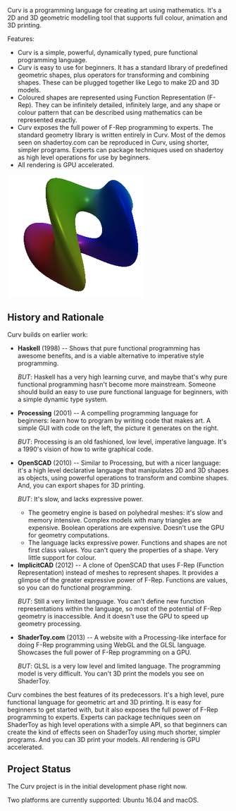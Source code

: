 Curv is a programming language for creating art using mathematics.
It's a 2D and 3D geometric modelling tool that supports full colour,
animation and 3D printing.

Features:
* Curv is a simple, powerful, dynamically typed, pure functional
  programming language.
* Curv is easy to use for beginners. It has a standard library of
  predefined geometric shapes, plus operators for transforming and
  combining shapes. These can be plugged together like Lego to make 2D and 3D
  models.
* Coloured shapes are represented using Function Representation (F-Rep).
  They can be infinitely detailed, infinitely large, and any shape or colour
  pattern that can be described using mathematics can be represented exactly.
* Curv exposes the full power of F-Rep programming to experts.
  The standard geometry library is written entirely in Curv.
  Most of the demos seen on shadertoy.com can be reproduced in Curv,
  using shorter, simpler programs. Experts can package techniques used on
  shadertoy as high level operations for use by beginners.
* All rendering is GPU accelerated.

![Twisted Torus](docs/images/torus.png)

## History and Rationale
Curv builds on earlier work:
* **Haskell** (1998) -- Shows that pure functional programming has awesome
  benefits, and is a viable alternative to imperative style programming.
  <p> <i>BUT</i>: Haskell has a very high learning curve, and maybe that's why
  pure functional programming hasn't become more mainstream.
  Someone should build an easy to use pure functional language
  for beginners, with a simple dynamic type system.
* **Processing** (2001) -- A compelling programming language for beginners:
  learn how to program by writing code that makes art.
  A simple GUI with code on the left, the picture it generates on the right.
  <p> <i>BUT</i>: Processing is an old fashioned, low level, imperative language.
  It's a 1990's vision of how to write graphical code.
* **OpenSCAD** (2010) -- Similar to Processing, but with a nicer language:
  it's a high level declarative language that manipulates 2D and 3D shapes
  as objects, using powerful operations to transform and combine shapes.
  And, you can export shapes for 3D printing.
  <p> <i>BUT</i>: It's slow, and lacks expressive power.
  <ul>
  <li>The geometry engine is based on polyhedral meshes: it's slow and memory
    intensive. Complex models with many triangles are expensive.
    Boolean operations are expensive. Doesn't use the GPU for geometry
    computations.
  <li>The language lacks expressive power. Functions and shapes are not first
    class values. You can't query the properties of a shape. Very little
    support for colour.
  </ul>
* **ImplicitCAD** (2012) -- A clone of OpenSCAD that uses F-Rep (Function
  Representation) instead of meshes to represent shapes. It provides a glimpse
  of the greater expressive power of F-Rep. Functions are values, so you
  can do functional programming.
  <p> <i>BUT</i>: Still a very limited language. You can't define new
  function representations within the language, so most of the potential
  of F-Rep geometry is inaccessible. And it doesn't use the GPU to speed up
  geometry processing.
* **ShaderToy.com** (2013) -- A website with a Processing-like interface
  for doing F-Rep programming using WebGL and the GLSL language. Showcases the
  full power of F-Rep programming on a GPU.
  <p> <i>BUT</i>: GLSL is a very low level and limited language. The programming
  model is very difficult. You can't 3D print the models you see on ShaderToy.

Curv combines the best features of its predecessors. It's a high level,
pure functional language for geometric art and 3D printing.
It is easy for beginners to get started with, but it also exposes the full
power of F-Rep programming to experts. Experts can package techniques seen on
ShaderToy as high level operations with a simple API, so that beginners can
create the kind of effects seen on ShaderToy using much shorter, simpler
programs. And you can 3D print your models. All rendering is GPU accelerated.

## Project Status
The Curv project is in the initial development phase right now.

Two platforms are currently supported: Ubuntu 16.04 and macOS.
